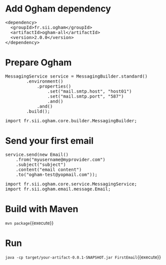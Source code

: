 # Add Ogham dependency


<pre class="file" data-filename="pom.xml" data-target="insert" data-marker="<!-- Include ogham dependency here -->">
&lt;dependency&gt;
  &lt;groupId&gt;fr.sii.ogham&lt;/groupId&gt;
  &lt;artifactId&gt;ogham-all&lt;/artifactId&gt;
  &lt;version&gt;2.0.0&lt;/version&gt;
&lt;/dependency&gt;
</pre>


# Prepare Ogham

<pre class="file" data-filename="src/main/java/FirstEmail.java" data-target="insert" data-marker="// Add initialization code here">
MessagingService service = MessagingBuilder.standard()
        .environment()
            .properties()
                .set("mail.smtp.host", "host01")
                .set("mail.smtp.port", "587")
                .and()
            .and()
        .build();
</pre>


<pre class="file" data-filename="src/main/java/FirstEmail.java" data-target="prepend">
import fr.sii.ogham.core.builder.MessagingBuilder;
</pre>

# Send your first email

<pre class="file" data-filename="src/main/java/FirstEmail.java" data-target="insert" data-marker="// Add email sending code here">
service.send(new Email()
    .from("myusername@myprovider.com")
    .subject("subject")
    .content("email content")
    .to("ogham-test@yopmail.com"));
</pre>

<pre class="file" data-filename="src/main/java/FirstEmail.java" data-target="prepend">
import fr.sii.ogham.core.service.MessagingService;
import fr.sii.ogham.email.message.Email;
</pre>

# Build with Maven

`
mvn package
`{{execute}}


# Run

`
java -cp target/your-artifact-0.0.1-SNAPSHOT.jar FirstEmail
`{{execute}}
